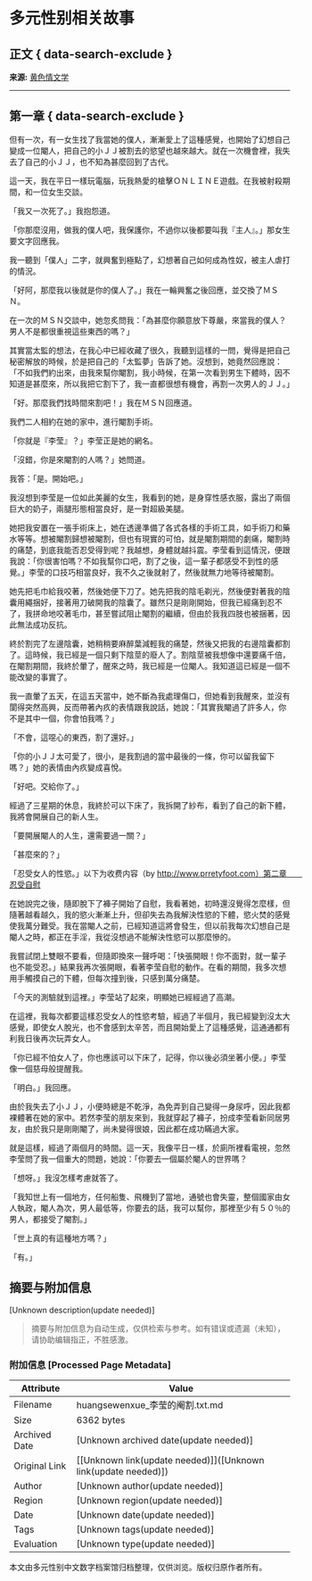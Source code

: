 # 多元性别相关故事

## 正文 { data-search-exclude }


**来源:** [黄色情文学](http://huangsewenxue.com/)  

---

## 第一章 { data-search-exclude }

但有一次，有一女生找了我當她的僕人，漸漸愛上了這種感覺，也開始了幻想自己變成一位閹人，把自己的小ＪＪ被割去的慾望也越來越大。就在一次機會裡，我失去了自己的小ＪＪ，也不知為甚麼回到了古代。

這一天，我在平日一樣玩電腦，玩我熱愛的槍擊ＯＮＬＩＮＥ遊戲。在我被射殺期間，和一位女生交談。

「我又一次死了。」我抱怨道。

「你那麼沒用，做我的僕人吧，我保護你，不過你以後都要叫我『主人』。」那女生要文字回應我。

我一聽到「僕人」二字，就興奮到極點了，幻想著自己如何成為性奴，被主人虐打的情況。

「好阿，那麼我以後就是你的僕人了。」我在一輪興奮之後回應，並交換了ＭＳＮ。

在一次的ＭＳＮ交談中，她忽炙問我：「為甚麼你願意放下尊嚴，來當我的僕人？男人不是都很重視這些東西的嗎？」

其實當太監的想法，在我心中已經收藏了很久，我聽到這樣的一問，覺得是把自己秘密解放的時候，於是把自己的「太監夢」告訴了她。沒想到，她竟然回應說：「不如我們約出來，由我來幫你閹割，我小時候，在第一次看到男生下體時，因不知道是甚麼來，所以我把它割下了，我一直都很想有機會，再割一次男人的ＪＪ。」

「好。那麼我們找時間來割吧！」我在ＭＳＮ回應道。

我們二人相約在她的家中，進行閹割手術。

「你就是『李莹』？」李莹正是她的網名。

「沒錯，你是來閹割的人嗎？」她問道。

我答：「是。開始吧。」

我沒想到李莹是一位如此美麗的女生，我看到的她，是身穿性感衣服，露出了兩個巨大的奶子，兩腿形態相當良好，是一對超級美腿。

她把我安置在一張手術床上，她在透邊準備了各式各樣的手術工具，如手術刀和藥水等等。想被閹割歸想被閹割，但也有現實的可怕，就是閹割期間的劇痛，閹割時的痛楚，到底我能否忍受得到呢？我越想，身體就越抖震。李莹看到這情況，便跟我說：「你很害怕嗎？不如我幫你口吧，割了之後，這一輩子都感受不到性的感覺。」李莹的口技巧相當良好，我不久之後就射了，然後就無力地等待被閹割。

她先把毛巾給我咬著，然後她便下刀了。她先把我的陰毛剃光，然後便對著我的陰囊用繩捆好，接著用刀破開我的陰囊了。雖然只是剛剛開始，但我已經痛到忍不了，我拼命地咬著毛巾，甚至嘗試阻止閹割的繼續，但由於我我四肢也被捆著，因此無法成功反抗。

終於割完了左邊陰囊，她稍稍要麻醉葉減輕我的痛楚，然後又把我的右邊陰囊都割了。這時候，我已經是一個只剩下陰莖的廢人了。割陰莖被我想像中還要痛千倍，在閹割期間，我終於暈了，醒來之時，我已經是一位閹人。我知道這已經是一個不能改變的事實了。

我一直暈了五天，在這五天當中，她不斷為我處理傷口，但她看到我醒來，並沒有閬得突然高興，反而帶著內疚的表情跟我說話，她說：「其實我閹過了許多人，你不是其中一個，你會怕我嗎？」

「不會，這噁心的東西，割了還好。」

「你的小ＪＪ太可愛了，很小，是我割過的當中最後的一條，你可以留我留下嗎？」她的表情由內疚變成喜悅。

「好吧。交給你了。」

經過了三星期的休息，我終於可以下床了，我拆開了紗布，看到了自己的新下體，我將會開展自己的新人生。

「要開展閹人的人生，還需要過一關？」

「甚麼來的？」

「忍受女人的性慾。」以下为收费内容（by http://www.prretyfoot.com）第二章　　忍受自慰

在她說完之後，隨即脫下了褲子開始了自慰，我看著她，初時還沒覺得怎麼樣，但隨著越看越久，我的慾火漸漸上升，但卻失去為我解決性慾的下體，慾火焚的感覺使我萬分難受。我在當閹人之前，已經知道這將會發生，但以前我每次幻想自己是閹人之時，都正在手淫，我從沒想過不能解決性慾可以那麼慘的。

我嘗試閉上雙眼不要看，但隨即換來一聲呼喝：「快張開眼！你不面對，就一輩子也不能受忍。」結果我再次張開眼，看著李莹自慰的動作。在看的期間，我多次想用手觸摸自己的下體，但每次撞到後，只感到萬分痛楚。

「今天的測驗就到這裡。」李莹站了起來，明顯她已經經過了高潮。

在這裡，我每次都要這樣忍受女人的性慾考驗，經過了半個月，我已經變到沒太大感覺，即使女人脫光，也不會感到太辛苦，而且開始愛上了這種感覺，這通通都有利我日後再次玩弄女人。

「你已經不怕女人了，你也應該可以下床了，記得，你以後必須坐著小便。」李莹像一個慈母般提醒我。

「明白。」我回應。

由於我失去了小ＪＪ，小便時總是不乾淨，為免弄到自己變得一身尿呼，因此我都裸體著在她的家中。若然李莹的朋友來到，我就穿起了褲子，扮成李莹看新同居男友，由於我只是剛剛閹了，尚未變得很娘，因此都在成功瞞過大家。

就是這樣，經過了兩個月的時間。這一天，我像平日一樣，於廁所裡看電視，忽然李莹問了我一個重大的問題，她說：「你要去一個屬於閹人的世界嗎？

「想呀。」我沒怎樣考慮就答了。

「我知世上有一個地方，任何船隻、飛機到了當地，通號也會失靈，整個國家由女人執政，閹人為次，男人最低等，你要去的話，我可以幫你，那裡至少有５０％的男人，都接受了閹割。」

「世上真的有這種地方嗎？」

「有。」
<!-- tcd_original_link https://huangsewenxue.com/txt/%E5%94%AF%E7%88%B1%E8%B6%B3%E8%AE%BA%E5%9D%9B%E6%81%8B%E8%B6%B3%E5%B0%8F%E8%AF%B4%E5%85%A8%E9%9B%86/2015/2015-10/%E6%9D%8E%E8%8E%B9%E7%9A%84%E9%98%89%E5%89%B2.txt -->


## 摘要与附加信息

<!-- tcd_abstract -->
[Unknown description(update needed)]
<!-- tcd_abstract_end -->

> 摘要与附加信息为自动生成，仅供检索与参考。如有错误或遗漏（未知），请协助编辑指正，不胜感激。

### 附加信息 [Processed Page Metadata]

| Attribute       | Value                                  |
|-----------------|----------------------------------------|
| Filename        | huangsewenxue_李莹的阉割.txt.md                             |
| Size            | 6362 bytes                           |
| Archived Date   | [Unknown archived date(update needed)]                             |
| Original Link   | [[Unknown link(update needed)]]([Unknown link(update needed)])                       |
| Author          | [Unknown author(update needed)]                               |
| Region          | [Unknown region(update needed)]                               |
| Date            | [Unknown date(update needed)]                                 |
| Tags            | [Unknown tags(update needed)]                                 |
| Evaluation            | [Unknown type(update needed)]                                 |
<!-- tcd_table_end -->

本文由多元性别中文数字档案馆归档整理，仅供浏览。版权归原作者所有。
